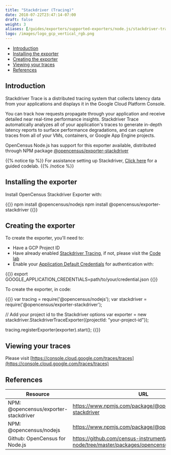 ```yaml
---
title: "Stackdriver (Tracing)"
date: 2018-07-22T23:47:14-07:00
draft: false
weight: 3
aliases: [/guides/exporters/supported-exporters/node.js/stackdriver-trace, /guides/exporters/supported-exporters/nodejs/stackdriver-trace]
logo: /images/logo_gcp_vertical_rgb.png
---
```


- [Introduction](#introduction)
- [Installing the exporter](#installing-the-exporter)
- [Creating the exporter](#creating-the-exporter)
- [Viewing your traces](#viewing-your-traces)
- [References](#references)

## Introduction
Stackdriver Trace is a distributed tracing system that collects latency data from your applications and displays it in the Google Cloud Platform Console.

You can track how requests propagate through your application and receive detailed near real-time performance insights.
Stackdriver Trace automatically analyzes all of your application's traces to generate in-depth latency reports to surface performance degradations,
and can capture traces from all of your VMs, containers, or Google App Engine projects.

OpenCensus Node.js has support for this exporter available, distributed through NPM package [@opencensus/exporter-stackdriver](https://www.npmjs.com/package/@opencensus/exporter-stackdriver)

{{% notice tip %}}
For assistance setting up Stackdriver, [Click here](/codelabs/stackdriver) for a guided codelab.
{{% /notice %}}

## Installing the exporter
Install OpenCensus Stackdriver Exporter with:

{{<highlight bash>}}
npm install @opencensus/nodejs
npm install @opencensus/exporter-stackdriver
{{</highlight>}}

## Creating the exporter
To create the exporter, you'll need to:

* Have a GCP Project ID
* Have already enabled [Stackdriver Tracing](https://cloud.google.com/trace/docs/quickstart), if not, please visit the [Code lab](/codelabs/stackdriver)
* Enable your [Application Default Credentials](https://cloud.google.com/docs/authentication/getting-started) for authentication with:

{{<highlight bash>}}
export GOOGLE_APPLICATION_CREDENTIALS=path/to/your/credential.json
{{</highlight>}}

To create the exporter, in code:

{{<highlight javascript>}}
var tracing = require('@opencensus/nodejs');
var stackdriver = require('@opencensus/exporter-stackdriver');

// Add your project id to the Stackdriver options
var exporter = new stackdriver.StackdriverTraceExporter({projectId: "your-project-id"});

tracing.registerExporter(exporter).start();
{{</highlight>}}

## Viewing your traces
Please visit [https://console.cloud.google.com/traces/traces](https://console.cloud.google.com/traces/traces)

## References

Resource|URL
---|---
NPM: @opencensus/exporter-stackdriver|https://www.npmjs.com/package/@opencensus/exporter-stackdriver
NPM: @opencensus/nodejs|https://www.npmjs.com/package/@opencensus/nodejs
Github: OpenCensus for Node.js|https://github.com/census-instrumentation/opencensus-node/tree/master/packages/opencensus-nodejs
